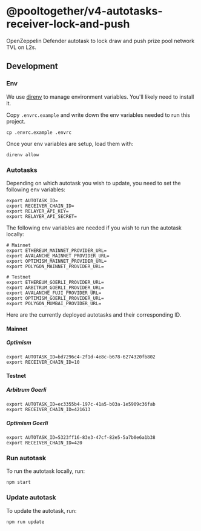 # @pooltogether/v4-autotasks-receiver-lock-and-push

OpenZeppelin Defender autotask to lock draw and push prize pool network TVL on L2s.

## Development

### Env

We use [direnv](https://direnv.net) to manage environment variables. You'll likely need to install it.

Copy `.envrc.example` and write down the env variables needed to run this project.
```
cp .envrc.example .envrc
```

Once your env variables are setup, load them with:
```
direnv allow
```

### Autotasks

Depending on which autotask you wish to update, you need to set the following env variables:

```
export AUTOTASK_ID=
export RECEIVER_CHAIN_ID=
export RELAYER_API_KEY=
export RELAYER_API_SECRET=
```

The following env variables are needed if you wish to run the autotask locally:
```
# Mainnet
export ETHEREUM_MAINNET_PROVIDER_URL=
export AVALANCHE_MAINNET_PROVIDER_URL=
export OPTIMISM_MAINNET_PROVIDER_URL=
export POLYGON_MAINNET_PROVIDER_URL=

# Testnet
export ETHEREUM_GOERLI_PROVIDER_URL=
export ARBITRUM_GOERLI_PROVIDER_URL=
export AVALANCHE_FUJI_PROVIDER_URL=
export OPTIMISM_GOERLI_PROVIDER_URL=
export POLYGON_MUMBAI_PROVIDER_URL=
```

Here are the currently deployed autotasks and their corresponding ID.

#### Mainnet

##### Optimism

```
export AUTOTASK_ID=bd7296c4-2f1d-4e8c-b678-6274320fb802
export RECEIVER_CHAIN_ID=10
```

#### Testnet

##### Arbitrum Goerli

```
export AUTOTASK_ID=ec3355b4-197c-41a5-b03a-1e5909c36fab
export RECEIVER_CHAIN_ID=421613
```

##### Optimism Goerli

```
export AUTOTASK_ID=5323ff16-83e3-47cf-82e5-5a7b0e6a1b38
export RECEIVER_CHAIN_ID=420
```

### Run autotask

To run the autotask locally, run:

```
npm start
```

### Update autotask

To update the autotask, run:

```
npm run update
```
